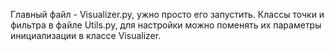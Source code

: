 Главный файл - Visualizer.py, ужно просто его запустить. Классы точки и фильтра в файле 
Utils.py, для настройки можно поменять их параметры инициализации в классе Visualizer.
